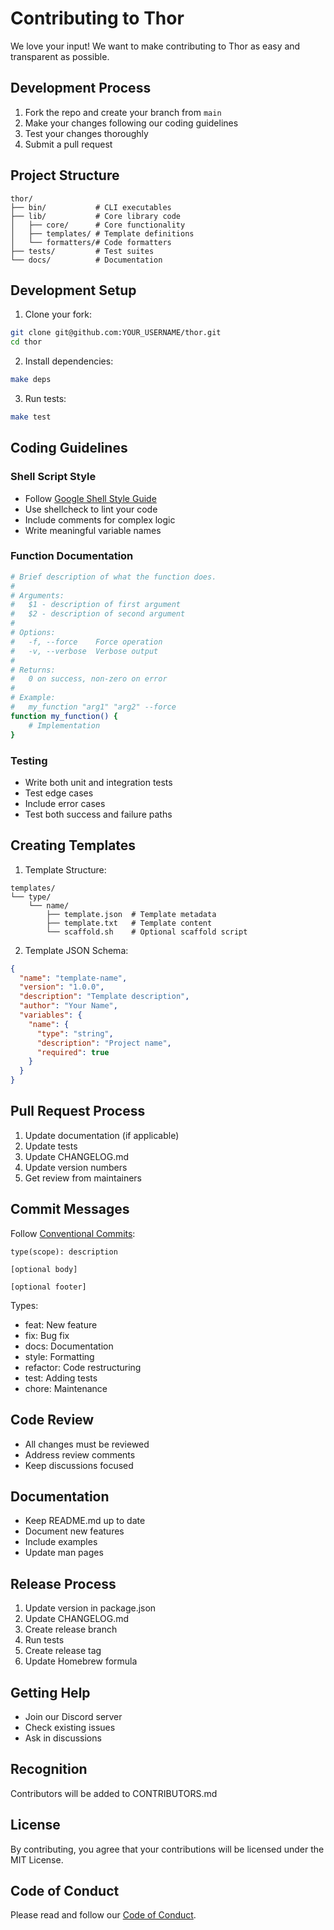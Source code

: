# Contributing to Thor

We love your input! We want to make contributing to Thor as easy and transparent as possible.

## Development Process

1. Fork the repo and create your branch from `main`
2. Make your changes following our coding guidelines
3. Test your changes thoroughly
4. Submit a pull request

## Project Structure

```
thor/
├── bin/           # CLI executables
├── lib/           # Core library code
│   ├── core/      # Core functionality
│   ├── templates/ # Template definitions
│   └── formatters/# Code formatters
├── tests/         # Test suites
└── docs/          # Documentation
```

## Development Setup

1. Clone your fork:

```bash
git clone git@github.com:YOUR_USERNAME/thor.git
cd thor
```

2. Install dependencies:

```bash
make deps
```

3. Run tests:

```bash
make test
```

## Coding Guidelines

### Shell Script Style

- Follow [Google Shell Style Guide](https://google.github.io/styleguide/shellguide.html)
- Use shellcheck to lint your code
- Include comments for complex logic
- Write meaningful variable names

### Function Documentation

```bash
# Brief description of what the function does.
#
# Arguments:
#   $1 - description of first argument
#   $2 - description of second argument
#
# Options:
#   -f, --force    Force operation
#   -v, --verbose  Verbose output
#
# Returns:
#   0 on success, non-zero on error
#
# Example:
#   my_function "arg1" "arg2" --force
function my_function() {
    # Implementation
}
```

### Testing

- Write both unit and integration tests
- Test edge cases
- Include error cases
- Test both success and failure paths

## Creating Templates

1. Template Structure:

```
templates/
└── type/
    └── name/
        ├── template.json  # Template metadata
        ├── template.txt   # Template content
        └── scaffold.sh    # Optional scaffold script
```

2. Template JSON Schema:

```json
{
  "name": "template-name",
  "version": "1.0.0",
  "description": "Template description",
  "author": "Your Name",
  "variables": {
    "name": {
      "type": "string",
      "description": "Project name",
      "required": true
    }
  }
}
```

## Pull Request Process

1. Update documentation (if applicable)
2. Update tests
3. Update CHANGELOG.md
4. Update version numbers
5. Get review from maintainers

## Commit Messages

Follow [Conventional Commits](https://www.conventionalcommits.org/):

```
type(scope): description

[optional body]

[optional footer]
```

Types:

- feat: New feature
- fix: Bug fix
- docs: Documentation
- style: Formatting
- refactor: Code restructuring
- test: Adding tests
- chore: Maintenance

## Code Review

- All changes must be reviewed
- Address review comments
- Keep discussions focused

## Documentation

- Keep README.md up to date
- Document new features
- Include examples
- Update man pages

## Release Process

1. Update version in package.json
2. Update CHANGELOG.md
3. Create release branch
4. Run tests
5. Create release tag
6. Update Homebrew formula

## Getting Help

- Join our Discord server
- Check existing issues
- Ask in discussions

## Recognition

Contributors will be added to CONTRIBUTORS.md

## License

By contributing, you agree that your contributions will be licensed under the MIT License.

## Code of Conduct

Please read and follow our [Code of Conduct](CODE_OF_CONDUCT.md).
